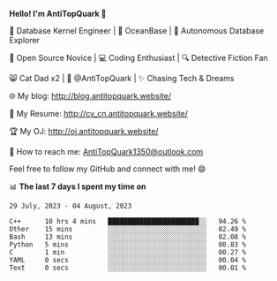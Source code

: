 
**Hello! I'm AntiTopQuark 👋**

🔧 Database Kernel Engineer | 🌊 OceanBase | 🤖 Autonomous Database Explorer

🌱 Open Source Novice | 💻 Coding Enthusiast | 🔍 Detective Fiction Fan

😸 Cat Dad x2 | 🎉 @AntiTopQuark | ✨ Chasing Tech & Dreams

🌐 My blog: http://blog.antitopquark.website/

📄 My Resume: http://cv_cn.antitopquark.website/

🏆 My OJ: http://oj.antitopquark.website/

📧 How to reach me: AntiTopQuark1350@outlook.com

Feel free to follow my GitHub and connect with me! 😄

📊 **The last 7 days I spent my time on** 

<!--START_SECTION:waka-->
```text
29 July, 2023 - 04 August, 2023

C++      10 hrs 4 mins   ███████████████████████░░   94.26 % 
Other    15 mins         ░░░░░░░░░░░░░░░░░░░░░░░░░   02.49 % 
Bash     13 mins         ░░░░░░░░░░░░░░░░░░░░░░░░░   02.08 % 
Python   5 mins          ░░░░░░░░░░░░░░░░░░░░░░░░░   00.83 % 
C        1 min           ░░░░░░░░░░░░░░░░░░░░░░░░░   00.27 % 
YAML     0 secs          ░░░░░░░░░░░░░░░░░░░░░░░░░   00.04 % 
Text     0 secs          ░░░░░░░░░░░░░░░░░░░░░░░░░   00.01 %
```
<!--END_SECTION:waka-->


